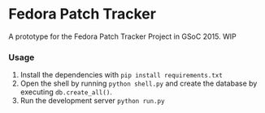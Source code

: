 Fedora Patch Tracker
============

A prototype for the Fedora Patch Tracker Project in GSoC 2015. WIP

### Usage

1. Install the dependencies with `pip install requirements.txt`
2. Open the shell by running `python shell.py` and create the database by executing `db.create_all()`.
3. Run the development server `python run.py`
